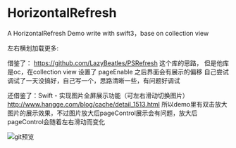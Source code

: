 # HorizontalRefresh
A HorizontalRefresh Demo write with swift3，base on collection view

左右横划加载更多:

借鉴了：
https://github.com/LazyBeatles/PSRefresh 这个库的思路，
但是他库是oc，在collection view 设置了 pageEnable 之后界面会有展示的偏移
自己尝试调试了一天没搞好，自己写一个，思路清晰一些，有问题好调试

还借鉴了：Swift - 实现图片全屏展示功能（可左右滑动切换图片）
http://www.hangge.com/blog/cache/detail_1513.html 
所以demo里有双击放大图片的展示效果，不过图片放大后pageControl展示会有问题，放大后pageControl会随着左右滑动而变化

   ![git预览](https://github.com/buoge/HorizontalRefresh/blob/master/HorzontalRefrsh.mp4.gif "git预览")



